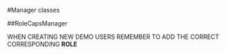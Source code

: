 #Manager classes

##RoleCapsManager

WHEN CREATING NEW DEMO USERS REMEMBER TO ADD THE CORRECT CORRESPONDING **ROLE**
